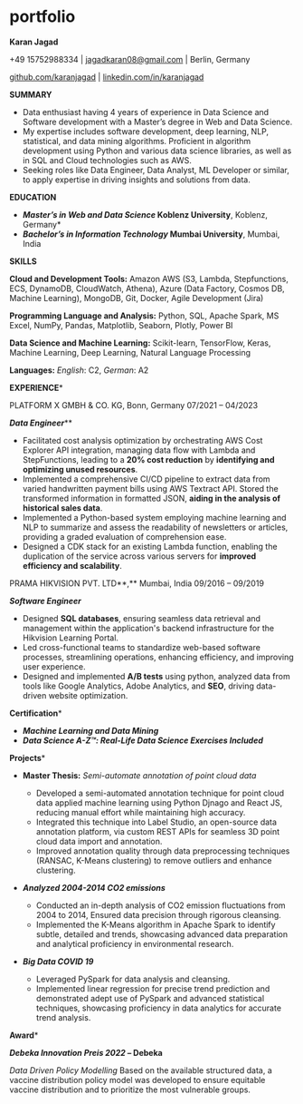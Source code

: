 # portfolio

**Karan Jagad**

+49 15752988334 | jagadkaran08@gmail.com | Berlin, Germany

[github.com/karanjagad](https://github.com/karanjagad) | [linkedin.com/in/karanjagad](https://www.linkedin.com/in/karanjagad/)

**SUMMARY**														 



- Data enthusiast having 4 years of experience in Data Science and Software development with a Master’s degree in Web and Data Science. 
- My expertise includes software development, deep learning, NLP, statistical, and data mining algorithms. Proficient in algorithm development using Python and various data science libraries, as well as in SQL and Cloud technologies such as AWS. 
- Seeking roles like Data Engineer, Data Analyst, ML Developer or similar, to apply expertise in driving insights and solutions from data. 

**EDUCATION**														

- ***Master’s in Web and Data Science* 						Koblenz University**, Koblenz, Germany*     
- ***Bachelor’s in Information Technology*					Mumbai University**, Mumbai, India	

**SKILLS**															

**Cloud and Development Tools:** Amazon AWS (S3, Lambda, Stepfunctions, ECS, DynamoDB, CloudWatch, Athena), Azure (Data Factory, Cosmos DB, Machine Learning), MongoDB, Git, Docker, Agile Development (Jira)

**Programming Language and Analysis:** Python, SQL, Apache Spark, MS Excel, NumPy, Pandas, Matplotlib, Seaborn, Plotly, Power BI

**Data Science and Machine Learning:** Scikit-learn, TensorFlow, Keras, Machine Learning, Deep Learning, Natural Language Processing

**Languages:** *English*: C2, *German*: A2

**EXPERIENCE*** 														

PLATFORM X GMBH & CO. KG, Bonn, Germany	 				     	                   07/2021 – 04/2023

***Data Engineer***** 											

- Facilitated cost analysis optimization by orchestrating AWS Cost Explorer API integration, managing data flow with Lambda and StepFunctions, leading to a **20% cost reduction** by **identifying and optimizing unused resources**.
- Implemented a comprehensive CI/CD pipeline to extract data from varied handwritten payment bills using AWS Textract API. Stored the transformed information in formatted JSON, **aiding in the analysis of historical sales data**.
- Implemented a Python-based system employing machine learning and NLP to summarize and assess the readability of newsletters or articles, providing a graded evaluation of comprehension ease.
- Designed a CDK stack for an existing Lambda function, enabling the duplication of the service across various servers for **improved efficiency and scalability**.

PRAMA HIKVISION PVT. LTD**,** Mumbai, India						          	      09/2016 – 09/2019

***Software Engineer*** 

- Designed **SQL databases**, ensuring seamless data retrieval and management within the application's backend infrastructure for the Hikvision Learning Portal.
- Led cross-functional teams to standardize web-based software processes, streamlining operations, enhancing efficiency, and improving user experience.
- Designed and implemented **A/B tests** using python, analyzed data from tools like Google Analytics, Adobe Analytics, and **SEO**, driving data-driven website optimization.


**Certification***														

- ***Machine Learning and Data Mining***
- ***Data Science A-Z™: Real-Life Data Science Exercises Included***

**Projects*** 														

- **Master Thesis:** *Semi-automate annotation of point cloud data* 
  - Developed a semi-automated annotation technique for point cloud data applied machine learning using  Python Djnago and React JS, reducing manual effort while maintaining high accuracy.
  - Integrated this technique into Label Studio, an open-source data annotation platform, via custom REST APIs for seamless 3D point cloud data import and annotation.
  - Improved annotation quality through data preprocessing techniques (RANSAC, K-Means clustering) to remove outliers and enhance clustering.
- ***Analyzed 2004-2014 CO2 emissions***
  - Conducted an in-depth analysis of CO2 emission fluctuations from 2004 to 2014, Ensured data precision through rigorous cleansing. 
  - Implemented the K-Means algorithm in Apache Spark to identify subtle, detailed and trends, showcasing advanced data preparation and analytical proficiency in environmental research.

- ***Big Data COVID 19***											
  - Leveraged PySpark for data analysis and cleansing.
  - Implemented linear regression for precise trend prediction and demonstrated adept use of PySpark and advanced statistical techniques, showcasing proficiency in data analytics for accurate trend analysis.


**Award***														

***Debeka Innovation Preis 2022* – Debeka**

*Data Driven Policy Modelling* Based on the available structured data, a vaccine distribution policy model was developed to ensure equitable vaccine distribution and to prioritize the most vulnerable groups.	
